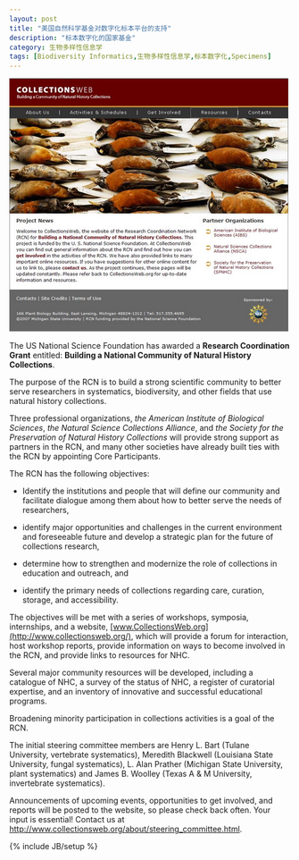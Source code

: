 ```yaml
---
layout: post
title: "美国自然科学基金对数字化标本平台的支持"
description: "标本数字化的国家基金"
category: 生物多样性信息学
tags: [Biodiversity Informatics,生物多样性信息学,标本数字化,Specimens]
---
```


![项目首页](/assets/images/2009/3/vtheme7.jpg)

The US National Science Foundation has awarded a __Research Coordination Grant__ entitled: **Building a National Community of Natural History Collections**.

The purpose of the RCN is to build a strong scientific community to better serve researchers in systematics, biodiversity, and other fields that use natural history collections. 

Three professional organizations, *the American Institute of Biological Sciences*, *the Natural Science Collections Alliance*, and *the Society for the Preservation of Natural History Collections* will provide strong support as partners in the RCN, and many other societies have already built ties with the RCN by appointing Core Participants.


The RCN has the following objectives:

* Identify the institutions and people that will define our community and facilitate dialogue among them about how to better serve the needs of researchers,

* identify major opportunities and challenges in the current environment and foreseeable future and develop a strategic plan for the future of collections research,

* determine how to strengthen and modernize the role of collections in education and outreach, and

* identify the primary needs of collections regarding care, curation, storage, and accessibility.


The objectives will be met with a series of workshops, symposia, internships, and a website, [www.CollectionsWeb.org](http://www.collectionsweb.org/), which will provide a forum for interaction, host workshop reports, provide information on ways to become involved in the RCN, and provide links to resources for NHC.

Several major community resources will be developed, including a catalogue of NHC, a survey of the status of NHC, a register of curatorial expertise, and an inventory of innovative and successful educational programs.

Broadening minority participation in collections activities is a goal of the RCN. 


The initial steering committee members are Henry L. Bart (Tulane University, vertebrate systematics), Meredith Blackwell (Louisiana State University, fungal systematics), L. Alan Prather (Michigan State University, plant
systematics) and James B. Woolley (Texas A & M University, invertebrate systematics).


Announcements of upcoming events, opportunities to get involved, and reports will be posted to the website, so please check back often. Your input is essential!  Contact us at http://www.collectionsweb.org/about/steering_committee.html.


{% include JB/setup %}
